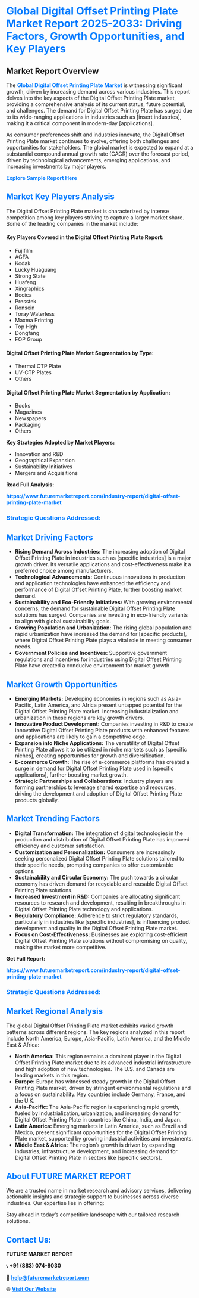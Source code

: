 <h1 style="color: #007BFF;">Global Digital Offset Printing Plate Market Report 2025-2033: Driving Factors, Growth Opportunities, and Key Players</h1>

<section id="overview">
<h2>Market Report Overview</h2>
<p>The <a href="https://www.futuremarketreport.com/industry-report/digital-offset-printing-plate-market" style="color: #007BFF; text-decoration: none;"><strong>Global Digital Offset Printing Plate Market</strong></a> is witnessing significant growth, driven by increasing demand across various industries. This report delves into the key aspects of the Digital Offset Printing Plate market, providing a comprehensive analysis of its current status, future potential, and challenges. The demand for Digital Offset Printing Plate has surged due to its wide-ranging applications in industries such as [insert industries], making it a critical component in modern-day [applications].</p>
<p>As consumer preferences shift and industries innovate, the Digital Offset Printing Plate market continues to evolve, offering both challenges and opportunities for stakeholders. The global market is expected to expand at a substantial compound annual growth rate (CAGR) over the forecast period, driven by technological advancements, emerging applications, and increasing investments by major players.</p>
</section>

<section id="overview">
<p><a href="https://www.futuremarketreport.com/request-sample/reportId=26488" style="color: #007BFF; text-decoration: none;"><strong>Explore Sample Report Here</strong></a></p>
</section>

<section id="key-players">
<h2 style="color: #007BFF;">Market Key Players Analysis</h2>
<p>The Digital Offset Printing Plate market is characterized by intense competition among key players striving to capture a larger market share. Some of the leading companies in the market include:</p>
<h4>Key Players Covered in the Digital Offset Printing Plate Report:</h4>
<ul><li>Fujifilm</li><li>AGFA</li><li>Kodak</li><li>Lucky Huaguang</li><li>Strong State</li><li>Huafeng</li><li>Xingraphics</li><li>Bocica</li><li>Presstek</li><li>Ronsein</li><li>Toray Waterless</li><li>Maxma Printing</li><li>Top High</li><li>Dongfang</li><li>FOP Group</li></ul>
<h4>Digital Offset Printing Plate Market Segmentation by Type:</h4>
<ul><li>Thermal CTP Plate</li><li>UV-CTP Plates</li><li>Others</li></ul>

<h4>Digital Offset Printing Plate Market Segmentation by Application:</h4>
<ul><li>Books</li><li>Magazines</li><li>Newspapers</li><li>Packaging</li><li>Others</li></ul>
<p><strong>Key Strategies Adopted by Market Players:</strong></p>
<ul>
<li>Innovation and R&D</li>
<li>Geographical Expansion</li>
<li>Sustainability Initiatives</li>
<li>Mergers and Acquisitions</li>
</ul>
</section>

<section>
<p><strong>Read Full Analysis: </strong></p><a href="https://www.futuremarketreport.com/industry-report/digital-offset-printing-plate-market" style="color: #007BFF; text-decoration: none;"><strong>https://www.futuremarketreport.com/industry-report/digital-offset-printing-plate-market</strong></a>
<h3 style="color: #007BFF;">Strategic Questions Addressed:</h3>
</section>

<section id="driving-factors">
<h2 style="color: #007BFF;">Market Driving Factors</h2>
<ul>
<li><strong>Rising Demand Across Industries:</strong> The increasing adoption of Digital Offset Printing Plate in industries such as [specific industries] is a major growth driver. Its versatile applications and cost-effectiveness make it a preferred choice among manufacturers.</li>
<li><strong>Technological Advancements:</strong> Continuous innovations in production and application technologies have enhanced the efficiency and performance of Digital Offset Printing Plate, further boosting market demand.</li>
<li><strong>Sustainability and Eco-Friendly Initiatives:</strong> With growing environmental concerns, the demand for sustainable Digital Offset Printing Plate solutions has surged. Companies are investing in eco-friendly variants to align with global sustainability goals.</li>
<li><strong>Growing Population and Urbanization:</strong> The rising global population and rapid urbanization have increased the demand for [specific products], where Digital Offset Printing Plate plays a vital role in meeting consumer needs.</li>
<li><strong>Government Policies and Incentives:</strong> Supportive government regulations and incentives for industries using Digital Offset Printing Plate have created a conducive environment for market growth.</li>
</ul>
</section>

<section id="growth-opportunities">
<h2 style="color: #007BFF;">Market Growth Opportunities</h2>
<ul>
<li><strong>Emerging Markets:</strong> Developing economies in regions such as Asia-Pacific, Latin America, and Africa present untapped potential for the Digital Offset Printing Plate market. Increasing industrialization and urbanization in these regions are key growth drivers.</li>
<li><strong>Innovative Product Development:</strong> Companies investing in R&D to create innovative Digital Offset Printing Plate products with enhanced features and applications are likely to gain a competitive edge.</li>
<li><strong>Expansion into Niche Applications:</strong> The versatility of Digital Offset Printing Plate allows it to be utilized in niche markets such as [specific niches], creating opportunities for growth and diversification.</li>
<li><strong>E-commerce Growth:</strong> The rise of e-commerce platforms has created a surge in demand for Digital Offset Printing Plate used in [specific applications], further boosting market growth.</li>
<li><strong>Strategic Partnerships and Collaborations:</strong> Industry players are forming partnerships to leverage shared expertise and resources, driving the development and adoption of Digital Offset Printing Plate products globally.</li>
</ul>
</section>

<section id="trending-factors">
<h2 style="color: #007BFF;">Market Trending Factors</h2>
<ul>
<li><strong>Digital Transformation:</strong> The integration of digital technologies in the production and distribution of Digital Offset Printing Plate has improved efficiency and customer satisfaction.</li>
<li><strong>Customization and Personalization:</strong> Consumers are increasingly seeking personalized Digital Offset Printing Plate solutions tailored to their specific needs, prompting companies to offer customizable options.</li>
<li><strong>Sustainability and Circular Economy:</strong> The push towards a circular economy has driven demand for recyclable and reusable Digital Offset Printing Plate solutions.</li>
<li><strong>Increased Investment in R&D:</strong> Companies are allocating significant resources to research and development, resulting in breakthroughs in Digital Offset Printing Plate technology and applications.</li>
<li><strong>Regulatory Compliance:</strong> Adherence to strict regulatory standards, particularly in industries like [specific industries], is influencing product development and quality in the Digital Offset Printing Plate market.</li>
<li><strong>Focus on Cost-Effectiveness:</strong> Businesses are exploring cost-efficient Digital Offset Printing Plate solutions without compromising on quality, making the market more competitive.</li>
</ul>
</section>

<section>
<p><strong>Get Full Report: </strong></p><a href="https://www.futuremarketreport.com/industry-report/digital-offset-printing-plate-market" style="color: #007BFF; text-decoration: none;"><strong>https://www.futuremarketreport.com/industry-report/digital-offset-printing-plate-market</strong></a>
<h3 style="color: #007BFF;">Strategic Questions Addressed:</h3>
</section>


<section id="regional-analysis">
<h2 style="color: #007BFF;">Market Regional Analysis</h2>
<p>The global Digital Offset Printing Plate market exhibits varied growth patterns across different regions. The key regions analyzed in this report include North America, Europe, Asia-Pacific, Latin America, and the Middle East & Africa:</p>
<ul>
<li><strong>North America:</strong> This region remains a dominant player in the Digital Offset Printing Plate market due to its advanced industrial infrastructure and high adoption of new technologies. The U.S. and Canada are leading markets in this region.</li>
<li><strong>Europe:</strong> Europe has witnessed steady growth in the Digital Offset Printing Plate market, driven by stringent environmental regulations and a focus on sustainability. Key countries include Germany, France, and the U.K.</li>
<li><strong>Asia-Pacific:</strong> The Asia-Pacific region is experiencing rapid growth, fueled by industrialization, urbanization, and increasing demand for Digital Offset Printing Plate in countries like China, India, and Japan.</li>
<li><strong>Latin America:</strong> Emerging markets in Latin America, such as Brazil and Mexico, present significant opportunities for the Digital Offset Printing Plate market, supported by growing industrial activities and investments.</li>
<li><strong>Middle East & Africa:</strong> The region’s growth is driven by expanding industries, infrastructure development, and increasing demand for Digital Offset Printing Plate in sectors like [specific sectors].</li>
</ul>
</section>

<footer>
<h2 style="color: #007BFF;">About FUTURE MARKET REPORT</h2>
<p>We are a trusted name in market research and advisory services, delivering actionable insights and strategic support to businesses across diverse industries. Our expertise lies in offering:</p>

<p>Stay ahead in today’s competitive landscape with our tailored research solutions.</p>

<h2 style="color: #007BFF;">Contact Us:</h2>
<p><strong>FUTURE MARKET REPORT</strong></p>
<p>📞 <strong>+91 (883) 074-8030</strong></p>
<p>📧 <strong><a href="mailto:help@futuremarketreport.com" style="color: #007BFF;">help@futuremarketreport.com</a></strong></p>
<p>🌐 <strong><a href="https://www.futuremarketreport.com/" style="color: #007BFF;">Visit Our Website</a></strong></p>
</footer>